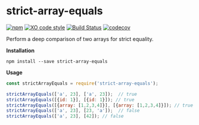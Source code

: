 # strict-array-equals

[![npm](https://img.shields.io/npm/dt/strict-array-equals.svg)](https://www.npmjs.com/package/strict-array-equals) [![XO code style](https://img.shields.io/badge/code_style-XO-5ed9c7.svg)](https://github.com/sindresorhus/xo)  [![Build Status](https://travis-ci.org/jacobwarduk/strict-array-equals.svg?branch=master)](https://travis-ci.org/jacobwarduk/strict-array-equals) [![codecov](https://codecov.io/gh/jacobwarduk/strict-array-equals/branch/master/graph/badge.svg)](https://codecov.io/gh/jacobwarduk/strict-array-equals)

Perform a deep comparison of two arrays for strict equality.

**Installation**

```
npm install --save strict-array-equals
```


**Usage**

```javascript
const strictArrayEquals = require('strict-array-equals');

strictArrayEquals(['a', 23], ['a', 23]);  // true
strictArrayEquals([{id: 1}], [{id: 1}]); // true
strictArrayEquals([{array: [1,2,3,4]}], [{array: [1,2,3,4]}]); // true
strictArrayEquals(['a', 23], [23, 'a']);  // false
strictArrayEquals(['a', 23], [42]); // false
```
